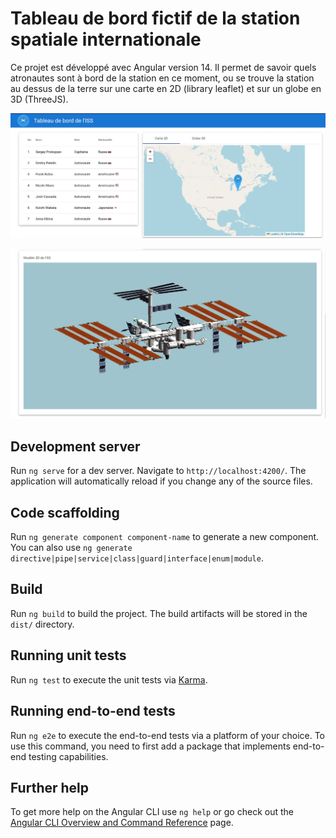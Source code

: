 
# Tableau de bord fictif de la station spatiale internationale

Ce projet est développé avec Angular version 14. Il permet de savoir quels atronautes sont à bord de la station en ce moment, ou se trouve la station au dessus de la terre sur une carte en 2D (library leaflet) et sur un globe en 3D (ThreeJS).

<p align="center">

  <img src="https://github.com/ClementVaugoyeau/IssFront/blob/dev/src/assets/screenshot_1_list_map.JPG"  alt="accessibility text">
</p>    

<p align="center">

  <img src="https://github.com/ClementVaugoyeau/IssFront/blob/dev/src/assets/screenshot_2_ISS_3D_Model.JPG"  alt="accessibility text">
</p> 


## Development server

Run `ng serve` for a dev server. Navigate to `http://localhost:4200/`. The application will automatically reload if you change any of the source files.

## Code scaffolding

Run `ng generate component component-name` to generate a new component. You can also use `ng generate directive|pipe|service|class|guard|interface|enum|module`.

## Build

Run `ng build` to build the project. The build artifacts will be stored in the `dist/` directory.

## Running unit tests

Run `ng test` to execute the unit tests via [Karma](https://karma-runner.github.io).

## Running end-to-end tests

Run `ng e2e` to execute the end-to-end tests via a platform of your choice. To use this command, you need to first add a package that implements end-to-end testing capabilities.

## Further help

To get more help on the Angular CLI use `ng help` or go check out the [Angular CLI Overview and Command Reference](https://angular.io/cli) page.
